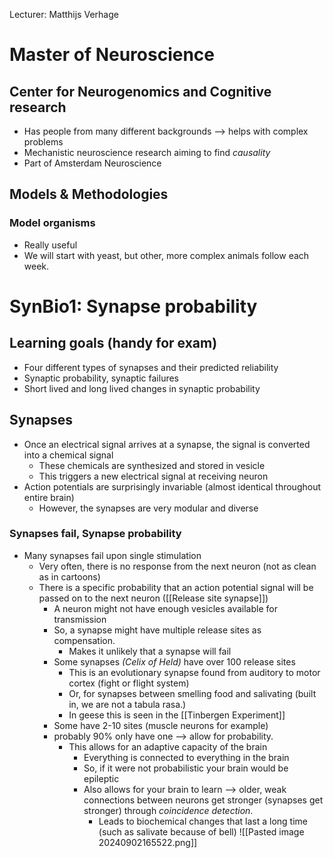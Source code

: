 Lecturer: Matthijs Verhage
# Master of Neuroscience
## Center for Neurogenomics and Cognitive research
- Has people from many different backgrounds --> helps with complex problems
- Mechanistic neuroscience research aiming to find *causality*
- Part of Amsterdam Neuroscience

## Models & Methodologies
### Model organisms
- Really useful
- We will start with yeast, but other, more complex animals follow each week.

# SynBio1: Synapse probability
## Learning goals (handy for exam)
- Four different types of synapses and their predicted reliability  
- Synaptic probability, synaptic failures  
- Short lived and long lived changes in synaptic probability
## Synapses
- Once an electrical signal arrives at a synapse, the signal is converted into a chemical signal
	- These chemicals are synthesized and stored in vesicle
	- This triggers a new electrical signal at receiving neuron
- Action potentials are surprisingly invariable (almost identical throughout entire brain)
	- However, the synapses are very modular and diverse
### Synapses fail, Synapse probability
- Many synapses fail upon single stimulation
	- Very often, there is no response from the next neuron (not as clean as in cartoons)
	- There is a specific probability that an action potential signal will be passed on to the next neuron ([[Release site synapse]])
		- A neuron might not have enough vesicles available for transmission
		- So, a synapse might have multiple release sites as compensation. 
			- Makes it unlikely that a synapse will fail
		- Some synapses *(Celix of Held)* have over 100 release sites 
			- This is an evolutionary synapse found from auditory to motor cortex (fight or flight system)
			- Or, for synapses between smelling food and salivating (built in, we are not a tabula rasa.)
			- In geese this is seen in the [[Tinbergen Experiment]]
		- Some have 2-10 sites (muscle neurons for example)
		- probably 90% only have one --> allow for probability.
			- This allows for an adaptive capacity of the brain
				- Everything is connected to everything in the brain
				- So, if it were not probabilistic your brain would be epileptic
				- Also allows for your brain to learn --> older, weak connections between neurons get stronger (synapses get stronger) through *coincidence detection*. 
					- Leads to biochemical changes that last a long time (such as salivate because of bell)
	![[Pasted image 20240902165522.png]]
	